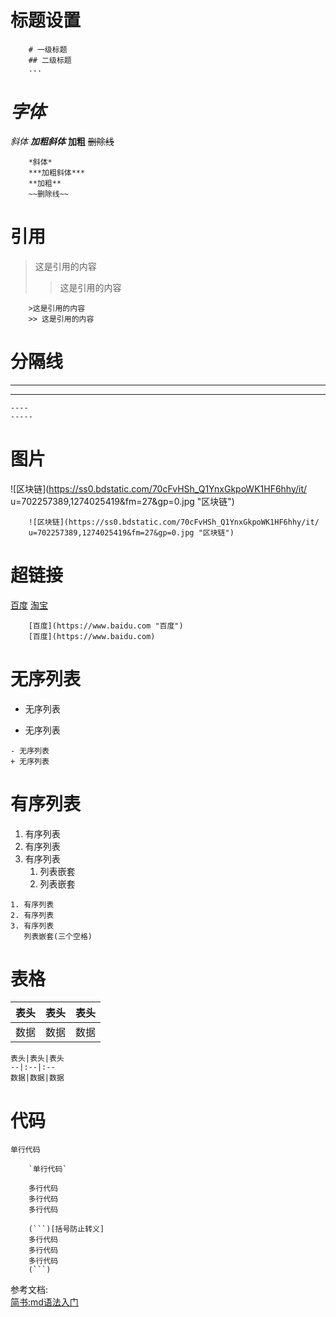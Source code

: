 # 标题设置
```
	# 一级标题
	## 二级标题 
	...
```
# ***字体***
*斜体*
***加粗斜体***
**加粗**
~~删除线~~
```
	*斜体*
	***加粗斜体***
	**加粗**
	~~删除线~~
```
# 引用
>这是引用的内容
>> 这是引用的内容

```
	>这是引用的内容
	>> 这是引用的内容
```
# 分隔线
----
-----
```
----
-----
```
# 图片
![区块链](https://ss0.bdstatic.com/70cFvHSh_Q1YnxGkpoWK1HF6hhy/it/
u=702257389,1274025419&fm=27&gp=0.jpg "区块链")
```
	![区块链](https://ss0.bdstatic.com/70cFvHSh_Q1YnxGkpoWK1HF6hhy/it/
	u=702257389,1274025419&fm=27&gp=0.jpg "区块链")
```
# 超链接
[百度](https://www.baidu.com "百度")
[淘宝](https://www.taobao.com )
```
	[百度](https://www.baidu.com "百度")
	[百度](https://www.baidu.com)
```
# 无序列表
- 无序列表
+ 无序列表 

```
- 无序列表
+ 无序列表 
```
# 有序列表
1. 有序列表
2. 有序列表
3. 有序列表
	1. 列表嵌套
	2. 列表嵌套

```
1. 有序列表
2. 有序列表
3. 有序列表
   列表嵌套(三个空格)
```

# 表格
表头|表头|表头
--|:--|:--
数据|数据|数据
```
表头|表头|表头
--|:--|:--
数据|数据|数据
```
# 代码
`单行代码`
```
	`单行代码`
```
```
	多行代码
	多行代码
	多行代码
```
```
	(```)[括号防止转义]
	多行代码
	多行代码
	多行代码
	(```)
```

参考文档:  
	[简书:md语法入门](https://www.jianshu.com/p/399e5a3c7cc5)